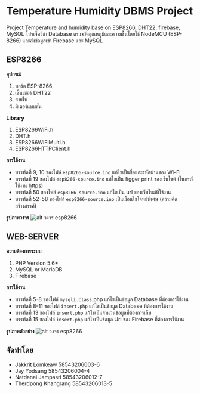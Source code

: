 # Temperature Humidity DBMS Project
Project Temperature and humidity base on ESP8266, DHT22, firebase, MySQL
โปรเจ็ควิชา Database ตรวจวัดอุณหภูมิและความชื้นโดยใช้ NodeMCU (ESP-8266) และส่งข้อมูลเข้า Firebase และ MySQL

## ESP8266
**อุปกรณ์**
1. บอร์ด ESP-8266
2. เซ็นเซอร์ DHT22
3. สายไฟ
4. มิเตอร์แบบสั่น

**Library**
1. ESP8266WiFi.h
2. DHT.h
3. ESP8266WiFiMulti.h
4. ESP8266HTTPClient.h

**การใช้งาน**
- บรรทัดที่ 9, 10 ของไฟล์ `esp8266-source.ino` แก้ไขเป็นชื่อและรหัสผ่านของ Wi-Fi
- บรรทัดที่ 19 ของไฟล์ `esp8266-source.ino` แก้ไขเป็น figger print ของเว็บไซต์ (ในกรณีใช้งาน https)
- บรรทัดที่ 50 ของไฟล์ `esp8266-source.ino` แก้ไขเป็น url ของเว็บไซต์ที่ใช้งาน
- บรรทัดที่ 52-58 ของไฟล์ `esp8266-source.ino` เป็นเงื่อนไขโจทย์พิเศษ (ความคิดสร้างสรรค์)

**รูปภาพวงจร**
![alt วงจร esp8266](https://i.imgur.com/fxFmb0g.jpg)

## WEB-SERVER
**ความต้องการระบบ**
1. PHP Version 5.6+
2. MySQL or MariaDB
3. Firebase

**การใช้งาน**
- บรรทัดที่ 5-8 ของไฟล์ `mysqli.class`.php แก้ไขเป็นข้อมูล Database ที่ต้องการใช้งาน
- บรรทัดที่ 8-11 ของไฟล์ `insert.php` แก้ไขเป็นข้อมูล Database ที่ต้องการใช้งาน
- บรรทัดที่ 13 ของไฟล์ `insert.php` แก้ไขเป็นจำนวนข้อมูลที่ต้องการเก็บ
- บรรทัดที่ 15 ของไฟล์ `insert.php` แก้ไขเป็นข้อมูล Url ของ Firebase ที่ต้องการใช้งาน

**รูปภาพตัวอย่าง**
![alt วงจร esp8266](https://i.imgur.com/B0e8Yy3.png)

## จัดทำโดย
- Jakkrit Lomkeaw 58543206003-6
- Jay Yodsang 58543206004-4
- Natdanai Jampasri 58543206012-7
- Therdpong Khangrang 58543206013-5
